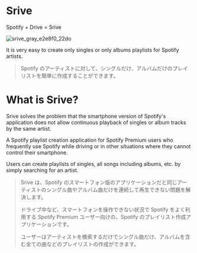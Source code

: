 # Srive
Spotify + Drive = Srive

![srive_gray_e2e8f0_22do](https://user-images.githubusercontent.com/6190966/204440619-55f12b02-df13-4e6c-9b14-9597e9c91fd3.png)

It is very easy to create only singles or only albums playlists for Spotify artists.

> Spotify のアーティストに対して、シングルだけ、アルバムだけのプレイリストを簡単に作成することができます。

# What is Srive?

Srive solves the problem that the smartphone version of Spotify's application does not allow continuous playback of singles or album tracks by the same artist.

A Spotify playlist creation application for Spotify Premium users who frequently use Spotify while driving or in other situations where they cannot control their smartphone.

Users can create playlists of singles, all songs including albums, etc. by simply searching for an artist.

> Srive は、Spotify のスマートフォン版のアプリケーションだと同じアーティストのシングル曲やアルバム曲だけを連続して再生できない問題を解決します。
> 
> ドライブ中など、スマートフォンを操作できない状況で Spotify をよく利用する Spotify Premium ユーザー向けの、Spotify のプレイリスト作成アプリケーションです。
> 
> ユーザーはアーティストを検索するだけでシングル曲だけ、アルバムを含む全ての曲などのプレイリストの作成ができます。
